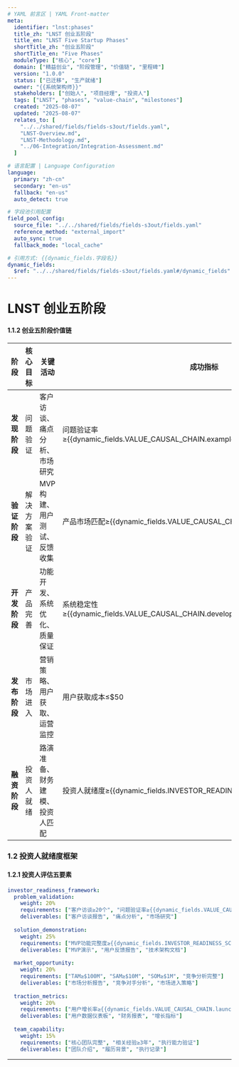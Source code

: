 ```yaml
---
# YAML 前言区 | YAML Front-matter
meta:
  identifier: "lnst:phases"
  title_zh: "LNST 创业五阶段"
  title_en: "LNST Five Startup Phases"
  shortTitle_zh: "创业五阶段"
  shortTitle_en: "Five Phases"
  moduleType: ["核心", "core"]
  domain: ["精益创业", "阶段管理", "价值链", "里程碑"]
  version: "1.0.0"
  status: ["已迁移", "生产就绪"]
  owner: "{{系统架构师}}"
  stakeholders: ["创始人", "项目经理", "投资人"]
  tags: ["LNST", "phases", "value-chain", "milestones"]
  created: "2025-08-07"
  updated: "2025-08-07"
  relates_to: [
    "../../shared/fields/fields-s3out/fields.yaml",
    "LNST-Overview.md",
    "LNST-Methodology.md",
    "../06-Integration/Integration-Assessment.md"
  ]

# 语言配置 | Language Configuration
language:
  primary: "zh-cn"
  secondary: "en-us"
  fallback: "en-us"
  auto_detect: true

# 字段池引用配置
field_pool_config:
  source_file: "../../shared/fields/fields-s3out/fields.yaml"
  reference_method: "external_import"
  auto_sync: true
  fallback_mode: "local_cache"

# 引用方式: {{dynamic_fields.字段名}}
dynamic_fields:
  $ref: "../../shared/fields/fields-s3out/fields.yaml#/dynamic_fields"
---
```


# LNST 创业五阶段

#### 1.1.2 创业五阶段价值链

| 阶段 | 核心目标 | 关键活动 | 成功指标 | Token预算 | 时间预算 |
|------|----------|----------|----------|-----------|----------|
| **发现阶段** | 问题验证 | 客户访谈、痛点分析、市场研究 | 问题验证率≥{{dynamic_fields.VALUE_CAUSAL_CHAIN.example.discovery_chain.investor_value}} | {{dynamic_fields.INTEGRATED_TOKEN_BUDGET_CONTROL.example.phase_allocation.discovery}}T | {{dynamic_fields.VALUE_CAUSAL_CHAIN.mvp_relevance.delivery_timeline}} |
| **验证阶段** | 解决方案验证 | MVP构建、用户测试、反馈收集 | 产品市场匹配≥{{dynamic_fields.VALUE_CAUSAL_CHAIN.roi_estimate}} | {{dynamic_fields.INTEGRATED_TOKEN_BUDGET_CONTROL.example.phase_allocation.validation}}T | 2-3周 |
| **开发阶段** | 产品完善 | 功能开发、系统优化、质量保证 | 系统稳定性≥{{dynamic_fields.VALUE_CAUSAL_CHAIN.development_chain.investor_value}} | {{dynamic_fields.INTEGRATED_TOKEN_BUDGET_CONTROL.example.phase_allocation.development}}T | 3-4周 |
| **发布阶段** | 市场进入 | 营销策略、用户获取、运营监控 | 用户获取成本≤$50 | {{dynamic_fields.INTEGRATED_TOKEN_BUDGET_CONTROL.example.phase_allocation.launch}}T | 1-2周 |
| **融资阶段** | 投资人就绪 | 路演准备、财务建模、投资人匹配 | 投资人就绪度≥{{dynamic_fields.INVESTOR_READINESS_SCORE.example}} | {{dynamic_fields.INTEGRATED_TOKEN_BUDGET_CONTROL.example.phase_allocation.fundraising}}T | 2-4周 |

### 1.2 投资人就绪度框架

#### 1.2.1 投资人评估五要素
```yaml
investor_readiness_framework:
  problem_validation:
    weight: 20%
    requirements: ["客户访谈≥20个", "问题验证率≥{{dynamic_fields.VALUE_CAUSAL_CHAIN.example.discovery_chain.investor_value}}", "市场规模≥$100M"]
    deliverables: ["客户访谈报告", "痛点分析", "市场研究"]
    
  solution_demonstration:
    weight: 25%
    requirements: ["MVP功能完整度≥{{dynamic_fields.INVESTOR_READINESS_SCORE.example}}", "用户满意度≥{{dynamic_fields.VALUE_CAUSAL_CHAIN.validation_chain.investor_value}}", "技术可行性验证"]
    deliverables: ["MVP演示", "用户反馈报告", "技术架构文档"]
    
  market_opportunity:
    weight: 20%
    requirements: ["TAM≥$100M", "SAM≥$10M", "SOM≥$1M", "竞争分析完整"]
    deliverables: ["市场分析报告", "竞争对手分析", "市场进入策略"]
    
  traction_metrics:
    weight: 20%
    requirements: ["用户增长率≥{{dynamic_fields.VALUE_CAUSAL_CHAIN.launch_chain.investor_value}}", "留存率≥60%", "收入增长验证"]
    deliverables: ["用户数据仪表板", "财务报表", "增长指标"]
    
  team_capability:
    weight: 15%
    requirements: ["核心团队完整", "相关经验≥3年", "执行能力验证"]
    deliverables: ["团队介绍", "履历背景", "执行记录"]
```

---